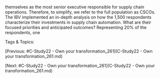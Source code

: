 themselves as the most senior executive responsible for supply chain operations. 
Therefore, to simplify, we refer to the full population as CSCOs.
The IBV implemented an in-depth analysis on how the 1,500 respondents 
characterize their investments in supply chain automation. What are their focused 
priorities and anticipated outcomes? Representing 20% of the respondents, one 

   Tags & Topics:
   

[Previous: #C-Study22 - Own your transformation_261](C-Study22 - Own your transformation_261.md)

[Next: #C-Study22 - Own your transformation_261](C-Study22 - Own your transformation_261.md)